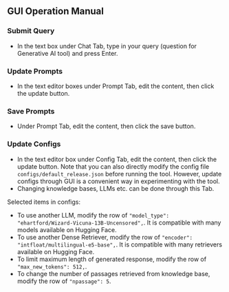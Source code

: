 ## GUI Operation Manual

### Submit Query
- In the text box under Chat Tab, type in your query (question for Generative AI tool) and press Enter.

### Update Prompts
- In the text editor boxes under Prompt Tab, edit the content, then click the update button.

### Save Prompts
- Under Prompt Tab, edit the content, then click the save button.

### Update Configs
- In the text editor box under Config Tab, edit the content, then click the update button. Note that you can also directly modify the config file `configs/default_release.json` before running the tool. However, update configs through GUI is a convenient way in experimenting with the tool.
- Changing knowledge bases, LLMs etc. can be done through this Tab.

Selected items in configs:
- To use another LLM, modify the row of `"model_type": "ehartford/Wizard-Vicuna-13B-Uncensored",`. It is compatible with many models available on Hugging Face.
- To use another Dense Retriever, modify the row of `"encoder": "intfloat/multilingual-e5-base",`. It is compatible with many retrievers available on Hugging Face.
- To limit maximum length of generated response, modify the row of `"max_new_tokens": 512,`.
- To change the number of passages retrieved from knowledge base, modify the row of `"npassage": 5`.
